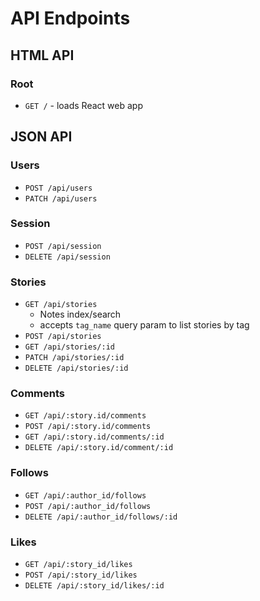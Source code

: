 # API Endpoints

## HTML API

### Root

- `GET /` - loads React web app

## JSON API

### Users

- `POST /api/users`
- `PATCH /api/users`

### Session

- `POST /api/session`
- `DELETE /api/session`

### Stories

- `GET /api/stories`
  - Notes index/search
  - accepts `tag_name` query param to list stories by tag
- `POST /api/stories`
- `GET /api/stories/:id`
- `PATCH /api/stories/:id`
- `DELETE /api/stories/:id`

### Comments

- `GET /api/:story.id/comments`
- `POST /api/:story.id/comments`
- `GET /api/:story.id/comments/:id`
- `DELETE /api/:story.id/comment/:id`

### Follows

- `GET /api/:author_id/follows`
- `POST /api/:author_id/follows`
- `DELETE /api/:author_id/follows/:id`

### Likes

- `GET /api/:story_id/likes`
- `POST /api/:story_id/likes`
- `DELETE /api/:story_id/likes/:id`
